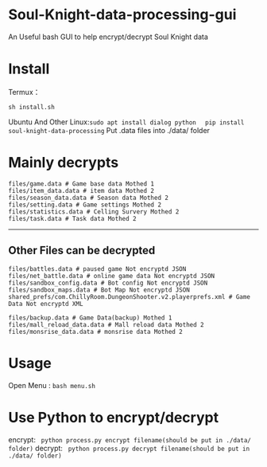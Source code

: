 # Soul-Knight-data-processing-gui
An Useful bash GUI to help encrypt/decrypt Soul Knight data
# Install
Termux：
```
sh install.sh
```
Ubuntu And Other Linux:```sudo apt install dialog python  ```   ```pip install soul-knight-data-processing```
Put .data files into ./data/ folder

# Mainly decrypts
```
files/game.data # Game base data Mothed 1
files/item_data.data # item data Mothed 2
files/season_data.data # Season data Mothed 2
files/setting.data # Game settings Mothed 2
files/statistics.data # Celling Survery Mothed 2
files/task.data # Task data Mothed 2
```
---
Other Files can be decrypted
---

```
files/battles.data # paused game Not encryptd JSON
files/net_battle.data # online game data Not encryptd JSON
files/sandbox_config.data # Bot config Not encryptd JSON
files/sandbox_maps.data # Bot Map Not encryptd JSON
shared_prefs/com.ChillyRoom.DungeonShooter.v2.playerprefs.xml # Game Data Not encryptd XML

files/backup.data # Game Data(backup) Mothed 1
files/mall_reload_data.data # Mall reload data Mothed 2
files/monsrise_data.data # monsrise data Mothed 2
```
# Usage
Open Menu : ``` bash menu.sh ```

# Use Python to encrypt/decrypt
encrypt: ``` python process.py encrypt filename(should be put in ./data/ folder)```
decrypt: ``` python process.py decrypt filename(should be put in ./data/ folder)```

